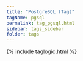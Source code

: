 ```yaml
---
title: "PostgreSQL (Tag)"
tagName: pgsql
permalink: tag_pgsql.html
sidebar: tags_sidebar
folder: tags
---
```

{% include taglogic.html %}
